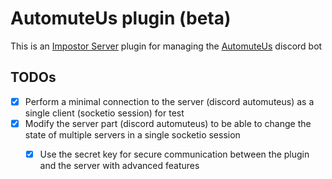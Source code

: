 # AutomuteUs plugin (beta)

This is an [Impostor Server](https://github.com/impostor/Impostor) plugin for managing the [AutomuteUs](https://github.com/denverquane/automuteus) discord bot


## TODOs
- [x] Perform a minimal connection to the server (discord automuteus) as a single client (socketio session) for test
- [x] Modify the server part (discord automuteus) to be able to change the state of multiple servers in a single socketio session
  - [x] Use the secret key for secure communication between the plugin and the server with advanced features

